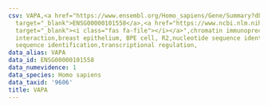 ```yaml
---
csv: VAPA,<a href="https://www.ensembl.org/Homo_sapiens/Gene/Summary?db=core;g=ENSG00000101558"
  target="_blank">ENSG00000101558</a>,<a href="https://www.ncbi.nlm.nih.gov/pubmed/22863008"
  target="_blank"><i class="fas fa-file"></i></a>",chromatin immunoprecipitation assay,direct
  interaction,breast epithelium, BPE cell, R2,nucleotide sequence identification,nucleotide
  sequence identification,transcriptional regulation,
data_alias: VAPA
data_id: ENSG00000101558
data_numevidence: 1
data_species: Homo sapiens
data_taxid: '9606'
title: VAPA
---
```

